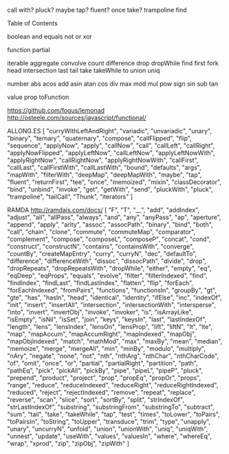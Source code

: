 call
with?
pluck?
maybe
tap?
fluent?
once
take?
trampoline
find

Table of Contents

boolean
    and
    equals
    not
    or
    xor

function
    partial

iterable
    aggregate
    convolve
    count
    difference
    drop
    dropWhile
    find
    first
    fork
    head
    intersection
    last
    tail
    take
    takeWhile
    to
    union
    uniq

number
    abs
    acos
    add
    asin
    atan
    cos
    div
    max
    mod
    mul
    pow
    sign
    sin
    sub
    tan

value
    prop
    toFunction

https://github.com/fogus/lemonad
http://osteele.com/sources/javascript/functional/

ALLONG.ES
[
  "curryWithLeftAndRight",
  "variadic",
  "unvariadic",
  "unary",
  "binary",
  "ternary",
  "quaternary",
  "compose",
  "callFlipped",
  "flip",
  "sequence",
  "applyNow",
  "apply",
  "callNow",
  "call",
  "callLeft",
  "callRight",
  "applyNowFlipped",
  "applyLeftNow",
  "callLeftNow",
  "applyLeftNowWith",
  "applyRightNow",
  "callRightNow",
  "applyRightNowWith",
  "callFirst",
  "callLast",
  "callFirstWith",
  "callLastWith",
  "bound",
  "defaults",
  "args",
  "mapWith",
  "filterWith",
  "deepMap",
  "deepMapWith",
  "maybe",
  "tap",
  "fluent",
  "returnFirst",
  "tee",
  "once",
  "memoized",
  "mixin",
  "classDecorator",
  "bind",
  "unbind",
  "invoke",
  "get",
  "getWith",
  "send",
  "pluckWith",
  "pluck",
  "trampoline",
  "tailCall",
  "Thunk",
  "iterators"
]


RAMDA
http://ramdajs.com/docs/
[
  "F",
  "T",
  "__",
  "add",
  "addIndex",
  "adjust",
  "all",
  "allPass",
  "always",
  "and",
  "any",
  "anyPass",
  "ap",
  "aperture",
  "append",
  "apply",
  "arity",
  "assoc",
  "assocPath",
  "binary",
  "bind",
  "both",
  "call",
  "chain",
  "clone",
  "commute",
  "commuteMap",
  "comparator",
  "complement",
  "compose",
  "composeL",
  "composeP",
  "concat",
  "cond",
  "construct",
  "constructN",
  "contains",
  "containsWith",
  "converge",
  "countBy",
  "createMapEntry",
  "curry",
  "curryN",
  "dec",
  "defaultTo",
  "difference",
  "differenceWith",
  "dissoc",
  "dissocPath",
  "divide",
  "drop",
  "dropRepeats",
  "dropRepeatsWith",
  "dropWhile",
  "either",
  "empty",
  "eq",
  "eqDeep",
  "eqProps",
  "equals",
  "evolve",
  "filter",
  "filterIndexed",
  "find",
  "findIndex",
  "findLast",
  "findLastIndex",
  "flatten",
  "flip",
  "forEach",
  "forEachIndexed",
  "fromPairs",
  "functions",
  "functionsIn",
  "groupBy",
  "gt",
  "gte",
  "has",
  "hasIn",
  "head",
  "identical",
  "identity",
  "ifElse",
  "inc",
  "indexOf",
  "init",
  "insert",
  "insertAll",
  "intersection",
  "intersectionWith",
  "intersperse",
  "into",
  "invert",
  "invertObj",
  "invoke",
  "invoker",
  "is",
  "isArrayLike",
  "isEmpty",
  "isNil",
  "isSet",
  "join",
  "keys",
  "keysIn",
  "last",
  "lastIndexOf",
  "length",
  "lens",
  "lensIndex",
  "lensOn",
  "lensProp",
  "lift",
  "liftN",
  "lt",
  "lte",
  "map",
  "mapAccum",
  "mapAccumRight",
  "mapIndexed",
  "mapObj",
  "mapObjIndexed",
  "match",
  "mathMod",
  "max",
  "maxBy",
  "mean",
  "median",
  "memoize",
  "merge",
  "mergeAll",
  "min",
  "minBy",
  "modulo",
  "multiply",
  "nAry",
  "negate",
  "none",
  "not",
  "nth",
  "nthArg",
  "nthChar",
  "nthCharCode",
  "of",
  "omit",
  "once",
  "or",
  "partial",
  "partialRight",
  "partition",
  "path",
  "pathEq",
  "pick",
  "pickAll",
  "pickBy",
  "pipe",
  "pipeL",
  "pipeP",
  "pluck",
  "prepend",
  "product",
  "project",
  "prop",
  "propEq",
  "propOr",
  "props",
  "range",
  "reduce",
  "reduceIndexed",
  "reduceRight",
  "reduceRightIndexed",
  "reduced",
  "reject",
  "rejectIndexed",
  "remove",
  "repeat",
  "replace",
  "reverse",
  "scan",
  "slice",
  "sort",
  "sortBy",
  "split",
  "strIndexOf",
  "strLastIndexOf",
  "substring",
  "substringFrom",
  "substringTo",
  "subtract",
  "sum",
  "tail",
  "take",
  "takeWhile",
  "tap",
  "test",
  "times",
  "toLower",
  "toPairs",
  "toPairsIn",
  "toString",
  "toUpper",
  "transduce",
  "trim",
  "type",
  "unapply",
  "unary",
  "uncurryN",
  "unfold",
  "union",
  "unionWith",
  "uniq",
  "uniqWith",
  "unnest",
  "update",
  "useWith",
  "values",
  "valuesIn",
  "where",
  "whereEq",
  "wrap",
  "xprod",
  "zip",
  "zipObj",
  "zipWith"
]